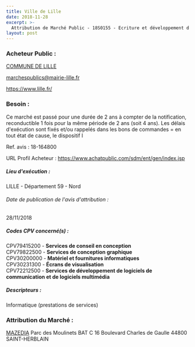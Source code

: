 ```yaml
---
title: Ville de Lille
date: 2018-11-28
excerpt: >-
  Attribution de Marché Public - 18S0155 - Ecriture et développement d'un dispositif ludique de médiation in situ pour le Quartier Libre de la Citadelle de Lille - Relance
layout: post
---
```


### Acheteur Public : 
<a href="/acheteur-33/siren-215903501"> COMMUNE DE LILLE</a><br/>



marchespublics@mairie-lille.fr


https://www.lille.fr/
### Besoin :

Ce marché est passé pour une durée de 2 ans à compter de la notification, reconductible 1 fois pour la même période de 2 ans (soit 4 ans). Les délais d'exécution sont fixés et/ou rappelés dans les bons de commandes = en tout état de cause, le dispositif l

Ref. avis : 18-164800

URL Profil Acheteur : https://www.achatpublic.com/sdm/ent/gen/index.jsp

##### Lieu d'exécution :

LILLE - Département 59 - Nord

###### Date de publication de l'avis d'attribution : 
28/11/2018

##### Codes CPV concerné(s) :
CPV79415200 - **Services de conseil en conception** <br/>
CPV79822500 - **Services de conception graphique** <br/>
CPV30200000 - **Matériel et fournitures informatiques** <br/>
CPV30231300 - **Écrans de visualisation** <br/>
CPV72212500 - **Services de développement de logiciels de communication et de logiciels multimédia** <br/>

##### Descripteurs :
Informatique (prestations de services) <br/>

### Attribution du Marché :
<a href="/entreprise-258/siren-397978560"> MAZEDIA</a>    Parc des Moulinets BAT C 16 Boulevard Charles de Gaulle 44800 SAINT-HERBLAIN <br/>

